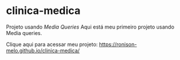 # clinica-medica
Projeto usando *Media Queries*
Aqui está meu primeiro projeto usando Media queries.

Clique aqui para acessar meu projeto:   https://ronison-melo.github.io/clinica-medica/
